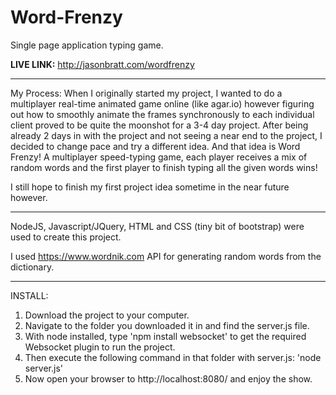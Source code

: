 # Word-Frenzy
Single page application typing game.

**LIVE LINK:** http://jasonbratt.com/wordfrenzy

---

My Process: When I originally started my project, I wanted to do a multiplayer real-time animated game online (like agar.io) however figuring out how to smoothly animate the frames synchronously to each individual client proved to be quite the moonshot for a 3-4 day project. After being already 2 days in with the project and not seeing a near end to the project, I decided to change pace and try a different idea. And that idea is Word Frenzy! A multiplayer speed-typing game, each player receives a mix of random words and the first player to finish typing all the given words wins!

I still hope to finish my first project idea sometime in the near future however.

---

NodeJS, Javascript/JQuery, HTML and CSS (tiny bit of bootstrap) were used to create this project.

I used https://www.wordnik.com API for generating random words from the dictionary.


---

INSTALL:

1. Download the project to your computer.
2. Navigate to the folder you downloaded it in and find the server.js file.
3. With node installed, type 'npm install websocket' to get the required Websocket plugin to run the project.
4. Then execute the following command in that folder with server.js: 'node server.js'
5. Now open your browser to http://localhost:8080/ and enjoy the show.

